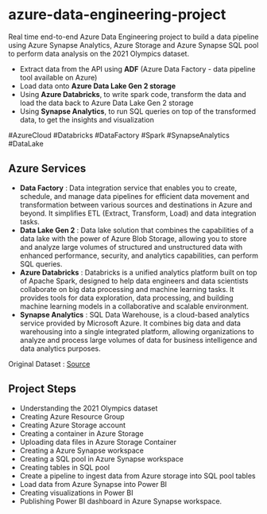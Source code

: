 # azure-data-engineering-project
Real time end-to-end Azure Data Engineering project to build a data pipeline using Azure Synapse Analytics, Azure Storage and Azure Synapse SQL pool to perform data analysis on the 2021 Olympics dataset.

  - Extract data from the API using <b>ADF</b> (Azure Data Factory - data pipeline tool available on Azure)
  - Load data onto <b>Azure Data Lake Gen 2 storage</b>
  - Using <b>Azure Databricks</b>, to write spark code, transform the data and load the data back to Azure Data Lake Gen 2 storage
  - Using <b>Synapse Analytics</b>, to run SQL queries on top of the transformed data, to get the insights and visualization

#AzureCloud #Databricks #DataFactory #Spark #SynapseAnalytics #DataLake

## Azure Services
  - <b>Data Factory</b> : Data integration service that enables you to create, schedule, and manage data pipelines for efficient data movement and transformation between various sources and destinations in Azure and beyond. It simplifies ETL (Extract, Transform, Load) and data integration tasks.
  - <b>Data Lake Gen 2</b> : Data lake solution that combines the capabilities of a data lake with the power of Azure Blob Storage, allowing you to store and analyze large volumes of structured and unstructured data with enhanced performance, security, and analytics capabilities, can perform SQL queries.
  - <b>Azure Databricks</b> : Databricks is a unified analytics platform built on top of Apache Spark, designed to help data engineers and data scientists collaborate on big data processing and machine learning tasks. It provides tools for data exploration, data processing, and building machine learning models in a collaborative and scalable environment.
  - <b>Synapse Analytics</b> : SQL Data Warehouse, is a cloud-based analytics service provided by Microsoft Azure. It combines big data and data warehousing into a single integrated platform, allowing organizations to analyze and process large volumes of data for business intelligence and data analytics purposes.

Original Dataset : [Source](https://www.kaggle.com/datasets/arjunprasadsarkhel/2021-olympics-in-tokyo)

## Project Steps
  - Understanding the 2021 Olympics dataset
  - Creating Azure Resource Group
  - Creating Azure Storage account
  - Creating a container in Azure Storage
  - Uploading data files in Azure Storage Container
  - Creating a Azure Synapse workspace
  - Creating a SQL pool in Azure Synapse workspace
  - Creating tables in SQL pool
  - Create a pipeline to ingest data from Azure storage into SQL pool tables
  - Load data from Azure Synapse into Power BI
  - Creating visualizations in Power BI
  - Publishing Power BI dashboard in Azure Synapse workspace.

